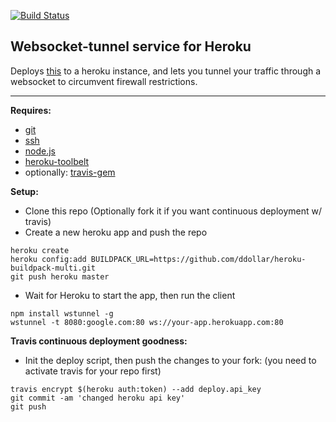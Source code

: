 [![Build Status](https://travis-ci.org/ephe-meral/wstunnel-heroku.svg?branch=master)](https://travis-ci.org/ephe-meral/wstunnel-heroku)

## Websocket-tunnel service for Heroku

Deploys [this](https://www.npmjs.com/package/wstunnel) to a heroku instance, and lets you tunnel your traffic through a websocket to circumvent firewall restrictions.

---

**Requires:**
- [git](http://git-scm.com/)
- [ssh](http://www.openssh.com/)
- [node.js](https://nodejs.org/)
- [heroku-toolbelt](https://devcenter.heroku.com/articles/heroku-command)
- optionally: [travis-gem](https://rubygems.org/gems/travis)

**Setup:**
- Clone this repo (Optionally fork it if you want continuous deployment w/ travis)
- Create a new heroku app and push the repo
```shell
heroku create
heroku config:add BUILDPACK_URL=https://github.com/ddollar/heroku-buildpack-multi.git
git push heroku master
```
- Wait for Heroku to start the app, then run the client
```shell
npm install wstunnel -g
wstunnel -t 8080:google.com:80 ws://your-app.herokuapp.com:80
```

**Travis continuous deployment goodness:**
- Init the deploy script, then push the changes to your fork: (you need to activate travis for your repo first)
```shell
travis encrypt $(heroku auth:token) --add deploy.api_key
git commit -am 'changed heroku api key'
git push
```
